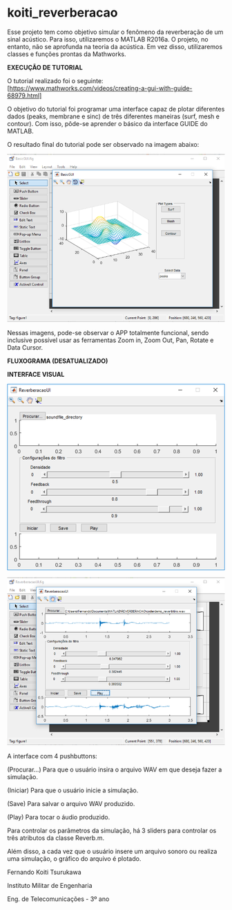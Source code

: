 # koiti_reverberacao

Esse projeto tem como objetivo simular o fenômeno da reverberação de um sinal acústico. Para isso, utilizaremos o MATLAB R2016a. O projeto, no entanto, não se aprofunda na teoria da acústica. Em vez disso, utilizaremos classes e funções prontas da Mathworks.

**EXECUÇÃO DE TUTORIAL**

O tutorial realizado foi o seguinte: [https://www.mathworks.com/videos/creating-a-gui-with-guide-68979.html]

O objetivo do tutorial foi programar uma interface capaz de plotar diferentes dados (peaks, membrane e sinc) de três diferentes maneiras (surf, mesh e contour). Com isso, pôde-se aprender o básico da interface GUIDE do MATLAB.

O resultado final do tutorial pode ser observado na imagem abaixo:

![tutorial](imagens/tutorial.png)

Nessas imagens, pode-se observar o APP totalmente funcional, sendo inclusive possível usar as ferramentas Zoom in, Zoom Out, Pan, Rotate e Data Cursor.

**FLUXOGRAMA (DESATUALIZADO)**

**INTERFACE VISUAL**

![interface](imagens/interface.png)

![interface2](imagens/interface2.png)

A interface com 4 pushbuttons: 

(Procurar...) Para que o usuário insira o arquivo WAV em que deseja fazer a simulação.

(Iniciar) Para que o usuário inicie a simulação.

(Save) Para salvar o arquivo WAV produzido.

(Play) Para tocar o áudio produzido.

Para controlar os parâmetros da simulação, há 3 sliders para controlar os três atributos da classe Reverb.m.

Além disso, a cada vez que o usuário insere um arquivo sonoro ou realiza uma simulação, o gráfico do arquivo é plotado.

Fernando Koiti Tsurukawa

Instituto Militar de Engenharia

Eng. de Telecomunicações - 3º ano
